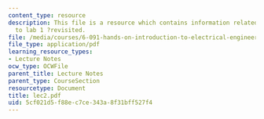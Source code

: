 ```yaml
---
content_type: resource
description: This file is a resource which contains information related to introduction
  to lab 1 ?revisited.
file: /media/courses/6-091-hands-on-introduction-to-electrical-engineering-lab-skills-january-iap-2008/5cf021d5f88ec7ce343a8f31bff527f4_lec2.pdf
file_type: application/pdf
learning_resource_types:
- Lecture Notes
ocw_type: OCWFile
parent_title: Lecture Notes
parent_type: CourseSection
resourcetype: Document
title: lec2.pdf
uid: 5cf021d5-f88e-c7ce-343a-8f31bff527f4
---
```

